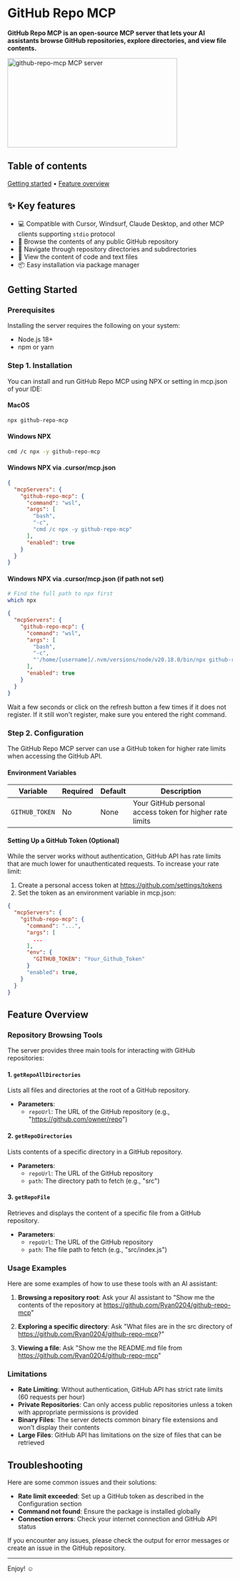 # GitHub Repo MCP

<p class="center-text">
  <strong>GitHub Repo MCP is an open-source MCP server that lets your AI assistants browse GitHub repositories, explore directories, and view file contents.</strong>
</p>

<a href="https://glama.ai/mcp/servers/@Ryan0204/github-repo-mcp">
  <img width="380" height="200" src="https://glama.ai/mcp/servers/@Ryan0204/github-repo-mcp/badge" alt="github-repo-mcp MCP server" />
</a>

## Table of contents

<p class="center-text">
  <a href="#getting-started">Getting started</a> •
  <a href="#feature-overview">Feature overview</a>
</p>

## ✨ Key features

- 💻 Compatible with Cursor, Windsurf, Claude Desktop, and other MCP clients supporting `stdio` protocol
- 🔎 Browse the contents of any public GitHub repository
- 📂 Navigate through repository directories and subdirectories
- 📝 View the content of code and text files
- 📦 Easy installation via package manager

## Getting Started

### Prerequisites

Installing the server requires the following on your system:
- Node.js 18+
- npm or yarn

### Step 1. Installation

You can install and run GitHub Repo MCP using NPX or setting in mcp.json of your IDE:

#### MacOS

```bash
npx github-repo-mcp
```

#### Windows NPX

```bash
cmd /c npx -y github-repo-mcp
```

#### Windows NPX via .cursor/mcp.json

```json
{
  "mcpServers": {
    "github-repo-mcp": {
      "command": "wsl",
      "args": [
        "bash",
        "-c",
        "cmd /c npx -y github-repo-mcp"
      ],
      "enabled": true
    }
  }
}
```

#### Windows NPX via .cursor/mcp.json (if path not set)

```bash
# Find the full path to npx first
which npx
```

```json
{
  "mcpServers": {
    "github-repo-mcp": {
      "command": "wsl",
      "args": [
        "bash",
        "-c",
        "'/home/[username]/.nvm/versions/node/v20.18.0/bin/npx github-repo-mcp'"
      ],
      "enabled": true
    }
  }
}
```


Wait a few seconds or click on the refresh button a few times if it does not register. If it still won't register, make sure you entered the right command.

### Step 2. Configuration

The GitHub Repo MCP server can use a GitHub token for higher rate limits when accessing the GitHub API.

#### Environment Variables

| Variable | Required | Default | Description |
|----------|----------|---------|-------------|
| `GITHUB_TOKEN` | No | None | Your GitHub personal access token for higher rate limits |

#### Setting Up a GitHub Token (Optional)

While the server works without authentication, GitHub API has rate limits that are much lower for unauthenticated requests. To increase your rate limit:

1. Create a personal access token at https://github.com/settings/tokens
2. Set the token as an environment variable in mcp.json:

```json
{
  "mcpServers": {
    "github-repo-mcp": {
      "command": "...",
      "args": [
        ...
      ],
      "env": {
        "GITHUB_TOKEN": "Your_Github_Token"
      }
      "enabled": true,
    }
  }
}
```

## Feature Overview

### Repository Browsing Tools

The server provides three main tools for interacting with GitHub repositories:

#### 1. `getRepoAllDirectories`

Lists all files and directories at the root of a GitHub repository.

- **Parameters**:
  - `repoUrl`: The URL of the GitHub repository (e.g., "https://github.com/owner/repo")

#### 2. `getRepoDirectories`

Lists contents of a specific directory in a GitHub repository.

- **Parameters**:
  - `repoUrl`: The URL of the GitHub repository
  - `path`: The directory path to fetch (e.g., "src")

#### 3. `getRepoFile`

Retrieves and displays the content of a specific file from a GitHub repository.

- **Parameters**:
  - `repoUrl`: The URL of the GitHub repository
  - `path`: The file path to fetch (e.g., "src/index.js")

### Usage Examples

Here are some examples of how to use these tools with an AI assistant:

1. **Browsing a repository root**:
   Ask your AI assistant to "Show me the contents of the repository at https://github.com/Ryan0204/github-repo-mcp"

2. **Exploring a specific directory**:
   Ask "What files are in the src directory of https://github.com/Ryan0204/github-repo-mcp?"

3. **Viewing a file**:
   Ask "Show me the README.md file from https://github.com/Ryan0204/github-repo-mcp"

### Limitations

- **Rate Limiting**: Without authentication, GitHub API has strict rate limits (60 requests per hour)
- **Private Repositories**: Can only access public repositories unless a token with appropriate permissions is provided
- **Binary Files**: The server detects common binary file extensions and won't display their contents
- **Large Files**: GitHub API has limitations on the size of files that can be retrieved

## Troubleshooting

Here are some common issues and their solutions:

- **Rate limit exceeded**: Set up a GitHub token as described in the Configuration section
- **Command not found**: Ensure the package is installed globally
- **Connection errors**: Check your internet connection and GitHub API status

If you encounter any issues, please check the output for error messages or create an issue in the GitHub repository.

---

Enjoy! ☺️ 
